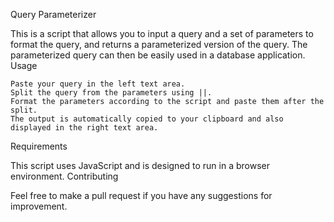 Query Parameterizer

This is a script that allows you to input a query and a set of parameters to format the query, and returns a parameterized version of the query. The parameterized query can then be easily used in a database application.
Usage

    Paste your query in the left text area.
    Split the query from the parameters using ||.
    Format the parameters according to the script and paste them after the split.
    The output is automatically copied to your clipboard and also displayed in the right text area.

Requirements

This script uses JavaScript and is designed to run in a browser environment.
Contributing

Feel free to make a pull request if you have any suggestions for improvement.
